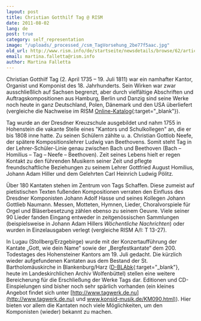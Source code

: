 ```yaml
---
layout: post
title: Christian Gotthilf Tag @ RISM
date: 2011-08-02
lang: de
post: true
category: self_representation
image: "/uploads/_processed_/csm_TagVorsehung_2be77f5aac.jpg"
old_url: http://www.rism.info/de/startseite/newsdetails/browse/62/article/64/christian-gotthilf-tag-rism.html
email: martina.falletta@rism.info
author: Martina Falletta
---
```



Christian Gotthilf Tag (2. April 1735 – 19. Juli 1811) war ein namhafter Kantor, Organist und Komponist des 18. Jahrhunderts. Sein Wirken war zwar ausschließlich auf Sachsen begrenzt, aber durch vielfältige Abschriften und Auftragskompositionen aus Hamburg, Berlin und Danzig sind seine Werke noch heute in ganz Deutschland, Polen, Dänemark und den USA überliefert (vergleiche die Nachweise im RISM [Online-Katalog](http://opac.rism.info/index.php?id=6&tx_bsbsearch_pi1%5Bsmode%5D=simple&L=1&tx_bsbsearch_pi1%5Bquery%5D%5B0%5D=Tag%2C+Christian+Gotthilf&tx_bsbsearch_pi1%5Bsubmit_button%5D=Search){:target="_blank"}).

Tag wurde an der Dresdner Kreuzschule ausgebildet und nahm 1755 in Hohenstein die vakante Stelle eines "Kantors und Schulkollegen" an, die er bis 1808 inne hatte. Zu seinen Schülern zählte u. a. Christian Gottlob Neefe, der spätere Kompositionslehrer Ludwig van Beethovens. Somit steht Tag in der Lehrer-Schüler-Linie genau zwischen Bach und Beethoven (Bach – Homilius – Tag – Neefe – Beethoven). Zeit seines Lebens hielt er regen Kontakt zu den führenden Musikern seiner Zeit und pflegte freundschaftliche Beziehungen zu seinem Lehrer Gottfried August Homilius, Johann Adam Hiller und dem Gelehrten Carl Heinrich Ludwig Pölitz.

Über 180 Kantaten stehen im Zentrum von Tags Schaffen. Diese zumeist auf pietistischen Texten fußenden Kompositionen verraten den Einfluss des Dresdner Komponisten Johann Adolf Hasse und seines Kollegen Johann Gottlieb Naumann. Messen, Motteten, Hymnen, Lieder, Choralvorspiele für Orgel und Bläserbesetzung zählen ebenso zu seinem Oeuvre. Viele seiner 90 Lieder fanden Eingang entweder in zeitgenössischen Sammlungen (beispielsweise in Johann Adam Hillers _Wöchentliche Nachrichten_) oder wurden in Einzelausgaben verlegt (vergleiche RISM A/I: T 13-27).

In Lugau (Stollberg/Erzgebirge) wurde mit der Konzertaufführung der Kantate „Gott, wie dein Name“ sowie der „Bergfestkantate“ dem 200. Todestages des Hohensteiner Kantors am 19. Juli gedacht. Die kürzlich wieder aufgefundenen Kantaten aus dem Bestand der St. Bartholomäuskirche in Blankenburg/Harz ([D-BLAbk](http://www.rism.info/de/startseite/newsdetails/article/2/cantatas-from-blankenburg-harz-in-the-wolfenbuettel-regional-church-archives.html){:target="_blank"}, heute im Landeskirchlichen Archiv Wolfenbüttel) stellen eine weitere Bereicherung für die Erschließung der Werke Tags dar. Editionen und CD-Einspielungen sind bisher noch sehr spärlich vorhanden (ein kleines Angebot findet sich unter [http://www.tagwerk.de.nu](http://www.tagwerk.de.nu) und [www.konsid-musik.de/KM090.html)](http://www.konsid-musik.de/KM090.html)). Hier bieten vor allem die Kantaten noch viele Möglichkeiten, um den Komponisten (wieder) bekannt zu machen.